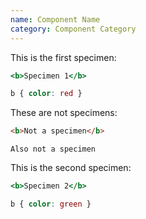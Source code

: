 ```yaml
---
name: Component Name
category: Component Category
---
```


This is the first specimen:

```specimen-1.html
<b>Specimen 1</b>
```

```specimen-1.css
b { color: red }
```

These are not specimens:

```html
<b>Not a specimen</b>
```

```
Also not a specimen
```

This is the second specimen:

```specimen-2.html
<b>Specimen 2</b>
```

```specimen-2.css
b { color: green }
```
